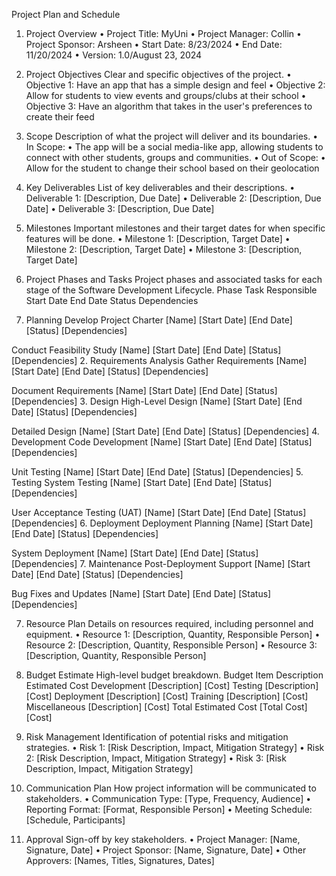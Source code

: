 
Project Plan and Schedule

1. Project Overview
	•	Project Title: MyUni
	•	Project Manager: Collin 
	•	Project Sponsor: Arsheen
	•	Start Date: 8/23/2024
	•	End Date: 11/20/2024
	•	Version: 1.0/August 23, 2024

2. Project Objectives
Clear and specific objectives of the project.
	•	Objective 1: Have an app that has a simple design and feel
	•	Objective 2: Allow for students to view events and groups/clubs at their school
	•	Objective 3: Have an algorithm that takes in the user's preferences to create their feed

3. Scope
Description of what the project will deliver and its boundaries.
	•	In Scope:
	•	The app will be a social media-like app, allowing students to connect with other students, groups and communities.
	•	Out of Scope:
	•	Allow for the student to change their school based on their geolocation

4. Key Deliverables
List of key deliverables and their descriptions.
	•	Deliverable 1: [Description, Due Date]
	•	Deliverable 2: [Description, Due Date]
	•	Deliverable 3: [Description, Due Date]

5. Milestones
Important milestones and their target dates for when specific features will be done.
	•	Milestone 1: [Description, Target Date]
	•	Milestone 2: [Description, Target Date]
	•	Milestone 3: [Description, Target Date]

6. Project Phases and Tasks
Project phases and associated tasks for each stage of the Software Development Lifecycle.
Phase
Task
Responsible
Start Date
End Date
Status
Dependencies
1. Planning
Develop Project Charter
[Name]
[Start Date]
[End Date]
[Status]
[Dependencies]

Conduct Feasibility Study
[Name]
[Start Date]
[End Date]
[Status]
[Dependencies]
2. Requirements Analysis
Gather Requirements
[Name]
[Start Date]
[End Date]
[Status]
[Dependencies]

Document Requirements
[Name]
[Start Date]
[End Date]
[Status]
[Dependencies]
3. Design
High-Level Design
[Name]
[Start Date]
[End Date]
[Status]
[Dependencies]

Detailed Design
[Name]
[Start Date]
[End Date]
[Status]
[Dependencies]
4. Development
Code Development
[Name]
[Start Date]
[End Date]
[Status]
[Dependencies]

Unit Testing
[Name]
[Start Date]
[End Date]
[Status]
[Dependencies]
5. Testing
System Testing
[Name]
[Start Date]
[End Date]
[Status]
[Dependencies]

User Acceptance Testing (UAT)
[Name]
[Start Date]
[End Date]
[Status]
[Dependencies]
6. Deployment
Deployment Planning
[Name]
[Start Date]
[End Date]
[Status]
[Dependencies]

System Deployment
[Name]
[Start Date]
[End Date]
[Status]
[Dependencies]
7. Maintenance
Post-Deployment Support
[Name]
[Start Date]
[End Date]
[Status]
[Dependencies]

Bug Fixes and Updates
[Name]
[Start Date]
[End Date]
[Status]
[Dependencies]

7. Resource Plan
Details on resources required, including personnel and equipment.
	•	Resource 1: [Description, Quantity, Responsible Person]
	•	Resource 2: [Description, Quantity, Responsible Person]
	•	Resource 3: [Description, Quantity, Responsible Person]

8. Budget Estimate
High-level budget breakdown.
Budget Item
Description
Estimated Cost
Development
[Description]
[Cost]
Testing
[Description]
[Cost]
Deployment
[Description]
[Cost]
Training
[Description]
[Cost]
Miscellaneous
[Description]
[Cost]
Total Estimated Cost
[Total Cost]
[Cost]

9. Risk Management
Identification of potential risks and mitigation strategies.
	•	Risk 1: [Risk Description, Impact, Mitigation Strategy]
	•	Risk 2: [Risk Description, Impact, Mitigation Strategy]
	•	Risk 3: [Risk Description, Impact, Mitigation Strategy]

10. Communication Plan
How project information will be communicated to stakeholders.
	•	Communication Type: [Type, Frequency, Audience]
	•	Reporting Format: [Format, Responsible Person]
	•	Meeting Schedule: [Schedule, Participants]

11. Approval
Sign-off by key stakeholders.
	•	Project Manager: [Name, Signature, Date]
	•	Project Sponsor: [Name, Signature, Date]
	•	Other Approvers: [Names, Titles, Signatures, Dates]

